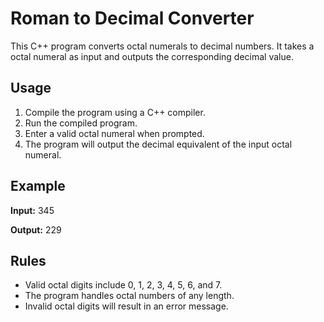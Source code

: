 # Roman to Decimal Converter

This C++ program converts octal numerals to decimal numbers. It takes a octal numeral as input and outputs the corresponding decimal value.

## Usage

1. Compile the program using a C++ compiler.
2. Run the compiled program.
3. Enter a valid octal numeral when prompted.
4. The program will output the decimal equivalent of the input octal numeral.

## Example
**Input:**
345

**Output:**
229

## Rules
- Valid octal digits include 0, 1, 2, 3, 4, 5, 6, and 7.
- The program handles octal numbers of any length.
- Invalid octal digits will result in an error message.